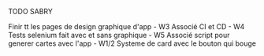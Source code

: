TODO SABRY

Finir tt les pages de design graphique d'app - W3
Associé CI et CD - W4
Tests selenium fait avec et sans graphique - W5
Associé script pour generer cartes avec l'app - W1/2
Systeme de card avec le bouton qui bouge